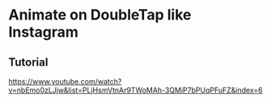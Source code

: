 # Animate on DoubleTap like Instagram 

## Tutorial
https://www.youtube.com/watch?v=nbEmo0zLJjw&list=PLjHsmVtnAr9TWoMAh-3QMiP7bPUqPFuFZ&index=6